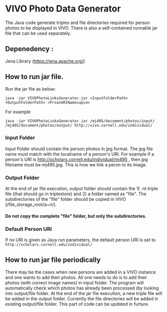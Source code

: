 # VIVO Photo Data Generator
The Java code generate triples and file directories required for person photos to be displayed in VIVO. There is also a self-contained runnable jar file that can be used separately.

## Depenedency : 
Jena Library (https://jena.apache.org/)

## How to run jar file.

Run the jar file as below:
```
java -jar VIVOPhotoLinksGenerator.jar <InputFolderPath> <OutputFolderPath> <PrsonURINamesapce>
```
For example

```
java -jar VIVOPhotoLinksGenerator.jar /mj495/document/photos/input/ /mj495/document/photos/output/ http://vivo.cornell.edu/individual/
```
### Input Folder
Input Folder should contain the person photos in jpg format. The jpg file name must match with the localname of a person's URI. For example if a person's URI is http://scholars.cornell.edu/individual/mj495 , then jpg filename must be mj495.jpg. This is how we link a peron to its image.

### Output Folder
At the end of jar file execution, output folder should contain the 1) .nt triple file (that should go in triplestore) and 2) a folder named as "file". The subdirectories of the "file" folder should be copied in VIVO (/file_storage_root/a~n/). 
#### Do not copy the complete "file" folder, but only the subdirectories.

### Default Person URI
If no URI is given as Java run parameters, the default person URI is set to ``` http://scholars.cornell.edu/individual/ ```


## How to run jar file periodically

There may be the cases when new persons are added in a VIVO instance and one wants to add their photos. All one needs to do is to add their photos (with correct image names) in input folder. The program will automatically check which photos has already been processed (by looking into output/file folder. At the end of the jar file execution, a new triple file will be added in the output folder.
Currently the file directories will be added in existing output/file folder. This part of code can be updated in furture.
